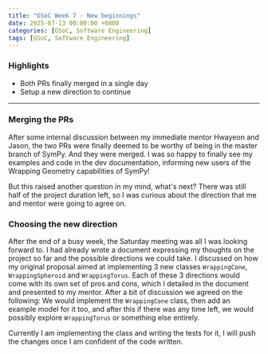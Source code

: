 ```yaml
---
title: "GSoC Week 7 - New beginnings"
date: 2025-07-13 00:00:00 +0800
categories: [GSoC, Software Engineering]
tags: [GSoC, Software Engineering]
---
```


### Highlights

* Both PRs finally merged in a single day
* Setup a new direction to continue

---

### Merging the PRs
After some internal discussion between my immediate mentor Hwayeon and Jason, the two PRs were finally deemed to be worthy of being in the master branch of SymPy. And they were merged. I was so happy to finally see my examples and code in the dev documentation, informing new users of the Wrapping Geometry capabilities of SymPy!

But this raised another question in my mind, what's next? There was still half of the project duration left, so I was curious about the direction that me and mentor were going to agree on.

### Choosing the new direction
After the end of a busy week, the Saturday meeting was all I was looking forward to. I had already wrote a document expressing my thoughts on the project so far and the possible directions we could take. I discussed on how my original proposal aimed at implementing 3 new classes ``WrappingCone``, ``WrappingSpheroid`` and ``WrappingTorus``. Each of these 3 directions would come with its own set of pros and cons, which I detailed in the document and presented to my mentor. After a bit of discussion we agreed on the following: We would implement the ``WrappingCone`` class, then add an example model for it too, and after this if there was any time left, we would possibly explore ``WrappingTorus`` or something else entirely.

Currently I am implementing the class and writing the tests for it, I will push the changes once I am confident of the code written.

